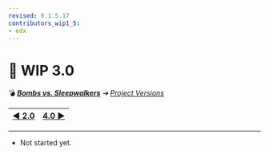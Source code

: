 ```yaml
---
revised: 0.1.5.17
contributors_wip1_5:
- edx
---
```


# 📄 WIP 3.0

💣 ***[Bombs vs. Sleepwalkers][home]** ➔ [Project Versions][projver]*

| [◀️ 2.0][prev] | [4.0 ▶️][next] |
| --: | :-- |

****

- Not started yet.

[home]: /README.md
[prev]: /project_versions/wip2_0.md
[next]: /project_versions/wip4_0.md
[projver]: /project_versions/readme.md
